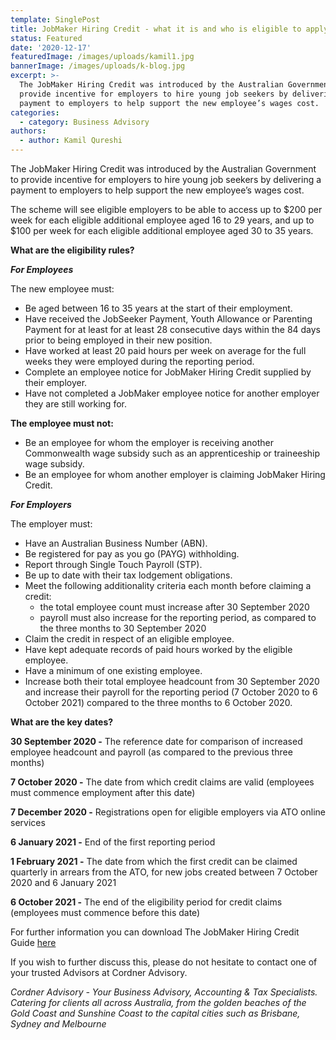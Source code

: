```yaml
---
template: SinglePost
title: JobMaker Hiring Credit - what it is and who is eligible to apply?
status: Featured
date: '2020-12-17'
featuredImage: /images/uploads/kamil1.jpg
bannerImage: /images/uploads/k-blog.jpg
excerpt: >-
  The JobMaker Hiring Credit was introduced by the Australian Government to
  provide incentive for employers to hire young job seekers by delivering a
  payment to employers to help support the new employee’s wages cost.
categories:
  - category: Business Advisory
authors:
  - author: Kamil Qureshi
---
```

The JobMaker Hiring Credit was introduced by the Australian Government to provide incentive for employers to hire young job seekers by delivering a payment to employers to help support the new employee’s wages cost.

The scheme will see eligible employers to be able to access up to $200 per week for each eligible additional employee aged 16 to 29 years, and up to $100 per week for each eligible additional employee aged 30 to 35 years.

**What are the eligibility rules?**

**_For Employees_**

The new employee must:

* Be aged between 16 to 35 years at the start of their employment.
* Have received the JobSeeker Payment, Youth Allowance or Parenting Payment for at least for at least 28 consecutive days within the 84 days prior to being employed in their new position.
* Have worked at least 20 paid hours per week on average for the full weeks they were employed during the reporting period.
* Complete an employee notice for JobMaker Hiring Credit supplied by their employer.
* Have not completed a JobMaker employee notice for another employer they are still working for.

**The employee must not:**

* Be an employee for whom the employer is receiving another Commonwealth wage subsidy such as an apprenticeship or traineeship wage subsidy.
* Be an employee for whom another employer is claiming JobMaker Hiring Credit.

**_For Employers_**

The employer must:

* Have an Australian Business Number (ABN).
* Be registered for pay as you go (PAYG) withholding.
* Report through Single Touch Payroll (STP).
* Be up to date with their tax lodgement obligations.
* Meet the following additionality criteria each month before claiming a credit:
  * the total employee count must increase after 30 September 2020
  * payroll must also increase for the reporting period, as compared to the three months to 30 September 2020
* Claim the credit in respect of an eligible employee.
* Have kept adequate records of paid hours worked by the eligible employee.
* Have a minimum of one existing employee.
* Increase both their total employee headcount from 30 September 2020 and increase their payroll for the reporting period (7 October 2020 to 6 October 2021) compared to the three months to 6 October 2020.

**What are the key dates?**

**30 September 2020 -** 	The reference date for comparison of increased employee headcount and payroll (as compared to the previous three months)

**7 October 2020 -** 	The date from which credit claims are valid (employees must commence employment after this date)

**7 December 2020 -** 	Registrations open for eligible employers via ATO online services

**6 January 2021 -** 	End of the first reporting period

**1 February 2021 -** 	The date from which the first credit can be claimed quarterly in arrears from the ATO, for new jobs created between 7 October 2020 and 6 January 2021

**6 October 2021 -** 	The end of the eligibility period for credit claims (employees must commence before this date)

For further information you can download The JobMaker Hiring Credit Guide [here](https://updates.knowledgeshop.com.au/e2t/tc/VVY_1m1HJxWGVnLYyS1gtZTKW430FVB4kF9zHN5n2LPJ5nxG7V3Zsc37CgCk4W5LRz-g79tgDwW69nTY63gpckjW7zXXgv4LZz1gW26dNBT5nWph-W19QQs74sVL47N67yNr-gTbH3W7tBbXR20H46dW7sq47h3m_RYKV2m4q-1Qrk6VW5S_HGC11wfFjW3sWGyl5jMBXSW8qtSvp3r5rDpW7-Sk186PPMtnN2P24vmN_b5BW9bP4QB7336G5N1BNTjphZl1_W7WhmJD60_b_yW4S2H1M7yk-CVW5vgf7x6_s95yW8JxW1x8CL-wpW76PRYp6WyPDTW2cFbbj1FLffGW3KKthj3JzlSnW4W7PZp5nVsLjW18htMH3l932fW1txMt18McphSW4_f-3r3nWSJNW8fZ_9h895kQrW3czQSK4QkQvmVCGdt7279PZpW3MjWdK1YQk1XW8m3_gj2z1gB33gMq1)



If you wish to further discuss this, please do not hesitate to contact one of your trusted Advisors at Cordner Advisory.

_Cordner Advisory - Your Business Advisory, Accounting & Tax Specialists. Catering for clients all across Australia, from the golden beaches of the Gold Coast and Sunshine Coast to the capital cities such as Brisbane, Sydney and Melbourne_
